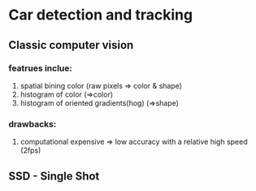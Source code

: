 # Car detection and tracking
## Classic computer vision
### featrues inclue:
1. spatial bining color (raw pixels => color & shape)
2. histogram of color (=>color)
3. histogram of oriented gradients(hog) (=>shape)
### drawbacks:
1. computational expensive => low accuracy with a relative high speed (2fps)

## SSD - Single Shot 



